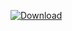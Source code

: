 [ ![Download](https://api.bintray.com/packages/ne4ephoji/chessboard-android/chessboard-android/images/download.svg?version=0.0.2) ](https://bintray.com/ne4ephoji/chessboard-android/chessboard-android/0.0.2/link)